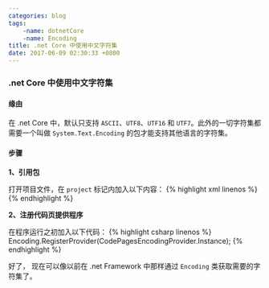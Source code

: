 ```yaml
---
categories: blog
tags: 
    -name: dotnetCore
    -name: Encoding
title: .net Core 中使用中文字符集
date: 2017-06-09 02:30:33 +0800
---
```

### .net Core 中使用中文字符集
#### 缘由
在 .net Core 中，默认只支持 `ASCII`、`UTF8`、`UTF16` 和 `UTF7`。此外的一切字符集都需要一个叫做 `System.Text.Encoding` 的包才能支持其他语言的字符集。

#### 步骤

**1、引用包**

打开项目文件，在 `project` 标记内加入以下内容：
{% highlight xml linenos %}
<ItemGroup>
    <PackageReference Include="System.Text.Encoding" Version="4.3.0" />
    <PackageReference Include="System.Text.Encoding.CodePages" Version="4.3.0" />
    <PackageReference Include="System.Text.Encoding.Extensions" Version="4.3.0" />
</ItemGroup>
{% endhighlight %}

**2、注册代码页提供程序**

在程序运行之初加入以下代码：
{% highlight csharp linenos %}
Encoding.RegisterProvider(CodePagesEncodingProvider.Instance);
{% endhighlight %}

好了， 现在可以像以前在 .net Framework 中那样通过 `Encoding` 类获取需要的字符集了。
